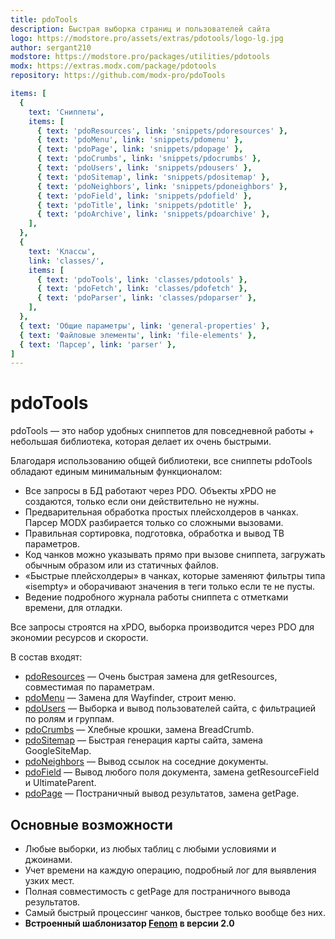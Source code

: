 ```yaml
---
title: pdoTools
description: Быстрая выборка страниц и пользователей сайта
logo: https://modstore.pro/assets/extras/pdotools/logo-lg.jpg
author: sergant210
modstore: https://modstore.pro/packages/utilities/pdotools
modx: https://extras.modx.com/package/pdotools
repository: https://github.com/modx-pro/pdoTools

items: [
  {
    text: 'Сниппеты',
    items: [
      { text: 'pdoResources', link: 'snippets/pdoresources' },
      { text: 'pdoMenu', link: 'snippets/pdomenu' },
      { text: 'pdoPage', link: 'snippets/pdopage' },
      { text: 'pdoCrumbs', link: 'snippets/pdocrumbs' },
      { text: 'pdoUsers', link: 'snippets/pdousers' },
      { text: 'pdoSitemap', link: 'snippets/pdositemap' },
      { text: 'pdoNeighbors', link: 'snippets/pdoneighbors' },
      { text: 'pdoField', link: 'snippets/pdofield' },
      { text: 'pdoTitle', link: 'snippets/pdotitle' },
      { text: 'pdoArchive', link: 'snippets/pdoarchive' },
    ],
  },
  {
    text: 'Классы',
    link: 'classes/',
    items: [
      { text: 'pdoTools', link: 'classes/pdotools' },
      { text: 'pdoFetch', link: 'classes/pdofetch' },
      { text: 'pdoParser', link: 'classes/pdoparser' },
    ],
  },
  { text: 'Общие параметры', link: 'general-properties' },
  { text: 'Файловые элементы', link: 'file-elements' },
  { text: 'Парсер', link: 'parser' },
]
---
```

# pdoTools

pdoTools — это набор удобных сниппетов для повседневной работы + небольшая библиотека, которая делает их очень быстрыми.

Благодаря использованию общей библиотеки, все сниппеты pdoTools обладают единым минимальным функционалом:

- Все запросы в БД работают через PDO. Объекты xPDO не создаются, только если они действительно не нужны.
- Предварительная обработка простых плейсхолдеров в чанках. Парсер MODX разбирается только со сложными вызовами.
- Правильная сортировка, подготовка, обработка и вывод ТВ параметров.
- Код чанков можно указывать прямо при вызове сниппета, загружать обычным образом или из статичных файлов.
- «Быстрые плейсхолдеры» в чанках, которые заменяют фильтры типа «isempty» и оборачивают значения в теги только если те не пусты.
- Ведение подробного журнала работы сниппета с отметками времени, для отладки.

Все запросы строятся на xPDO, выборка производится через PDO для экономии ресурсов и скорости.

В состав входят:

- [pdoResources](/components/pdotools/snippets/pdoresources) — Очень быстрая замена для getResources, совместимая по параметрам.
- [pdoMenu](/components/pdotools/snippets/pdomenu) — Замена для Wayfinder, строит меню.
- [pdoUsers](/components/pdotools/snippets/pdousers) — Выборка и вывод пользователей сайта, с фильтрацией по ролям и группам.
- [pdoCrumbs](/components/pdotools/snippets/pdocrumbs) — Хлебные крошки, замена BreadCrumb.
- [pdoSitemap](/components/pdotools/snippets/pdositemap) — Быстрая генерация карты сайта, замена GoogleSiteMap.
- [pdoNeighbors](/components/pdotools/snippets/pdoneighbors) — Вывод ссылок на соседние документы.
- [pdoField](/components/pdotools/snippets/pdofield) — Вывод любого поля документа, замена getResourceField и UltimateParent.
- [pdoPage](/components/pdotools/snippets/pdopage) — Постраничный вывод результатов, замена getPage.

## Основные возможности

- Любые выборки, из любых таблиц с любыми условиями и джоинами.
- Учет времени на каждую операцию, подробный лог для выявления узких мест.
- Полная совместимость с getPage для постраничного вывода результатов.
- Самый быстрый процессинг чанков, быстрее только вообще без них.
- **Встроенный шаблонизатор [Fenom](https://github.com/fenom-template/fenom/tree/master/docs/ru) в версии 2.0**
